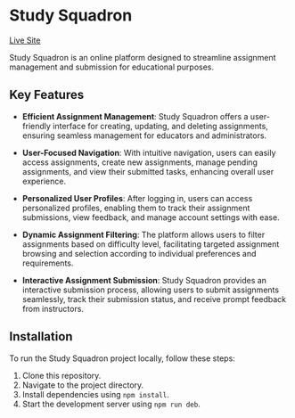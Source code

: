 # Study Squadron

[Live Site](http://www.studysquadron.com)

Study Squadron is an online platform designed to streamline assignment management and submission for educational purposes.

## Key Features

- **Efficient Assignment Management**: Study Squadron offers a user-friendly interface for creating, updating, and deleting assignments, ensuring seamless management for educators and administrators.
  
- **User-Focused Navigation**: With intuitive navigation, users can easily access assignments, create new assignments, manage pending assignments, and view their submitted tasks, enhancing overall user experience.
  
- **Personalized User Profiles**: After logging in, users can access personalized profiles, enabling them to track their assignment submissions, view feedback, and manage account settings with ease.
  
- **Dynamic Assignment Filtering**: The platform allows users to filter assignments based on difficulty level, facilitating targeted assignment browsing and selection according to individual preferences and requirements.
  
- **Interactive Assignment Submission**: Study Squadron provides an interactive submission process, allowing users to submit assignments seamlessly, track their submission status, and receive prompt feedback from instructors.

## Installation

To run the Study Squadron project locally, follow these steps:

1. Clone this repository.
2. Navigate to the project directory.
3. Install dependencies using `npm install`.
4. Start the development server using `npm run deb`.

